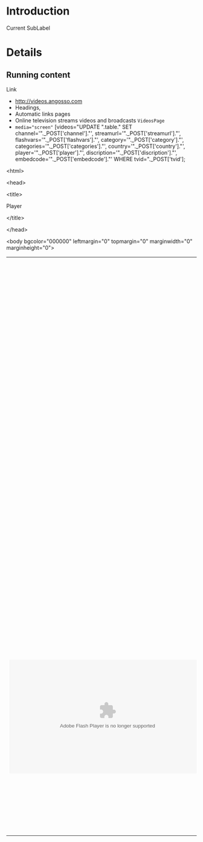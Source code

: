 # Introduction #
Current SubLabel


# Details #

## Running content ##
Link
  * http://videos.angosso.com
  * Headings,
  * Automatic links pages
  * Online television streams videos and broadcasts
`VideosPage`
  * `media="screen"`
[videos="UPDATE ".table." SET channel='"._POST['channel']."', streamurl='"._POST['streamurl']."', flashvars='"._POST['flashvars']."', category='"._POST['category']."', categories='"._POST['categories']."', country='"._POST['country']."', player='"._POST['player']."', discription='"._POST['discription']."', embedcode='"._POST['embedcode']."' WHERE tvid="._POST['tvid'];


&lt;html&gt;




&lt;head&gt;




&lt;title&gt;

Player

&lt;/title&gt;




&lt;/head&gt;




&lt;body bgcolor="000000" leftmargin="0" topmargin="0" marginwidth="0" marginheight="0"&gt;


<table cellpadding='0' width='100%' border='0' cellspacing='0' height='100%'>
<tr>
<td align='center' valign='middle'>
<!-- START WIMPY PLAYER CODE --><br>
<br>
<br>
<object classid="clsid:d27cdb6e-ae6d-11cf-96b8-444553540000" codebase="http://fpdownload.macromedia.com/pub/shockwave/cabs/flash/swflash.cab#version=6,0,47,0" width="520" height="300" id="wimpy1540"><br>
<br>
<br>
<br>
<br>
<param name="allowScriptAccess" value="always" /><br>
<br>
<br>
<br>
<br>
<param name="movie" value="http://videos.angosso.com/mp3s/wimpy.swf" /><br>
<br>
<br>
<br>
<br>
<param name="loop" value="false" /><br>
<br>
<br>
<br>
<br>
<param name="menu" value="false" /><br>
<br>
<br>
<br>
<br>
<param name="quality" value="high" /><br>
<br>
<br>
<br>
<br>
<param name="scale" value="noscale" /><br>
<br>
<br>
<br>
<br>
<param name="salign" value="lt" /><br>
<br>
<br>
<br>
<br>
<param name="bgcolor" value="000000" /><br>
<br>
<br>
<br>
<br>
<param name="flashvars" value="wimpyApp=http://videos.angosso.com/mp3s/wimpy.php&wimpySkin=http://videos.angosso.com/mp3s/skins/skin_itunes.xml&startPlayingOnload=yes" /><br>
<br>
<br>
<br>
<br>
<embed src="http://videos.angosso.com/mp3s/wimpy.swf" flashvars="wimpyApp=http://videos.angosso.com/mp3s/wimpy.php&wimpySkin=http://www.yoursite.com/mp3s/skins/skin_itunes.xml&startPlayingOnload=yes" loop="false" menu="false" quality="high" width="520" height="300" scale="noscale" salign="lt" name="wimpy1540" align="center" bgcolor="000000" allowScriptAccess="always" type="application/x-shockwave-flash" pluginspage="http://www.macromedia.com/go/getflashplayer" /><br>
<br>
<br>
<br>
<br>
</object><br>
<br>
<br>
<!-- END WIMPY PLAYER CODE --><br>
</td>
</tr>
</table>


&lt;/body&gt;




&lt;/html&gt;



